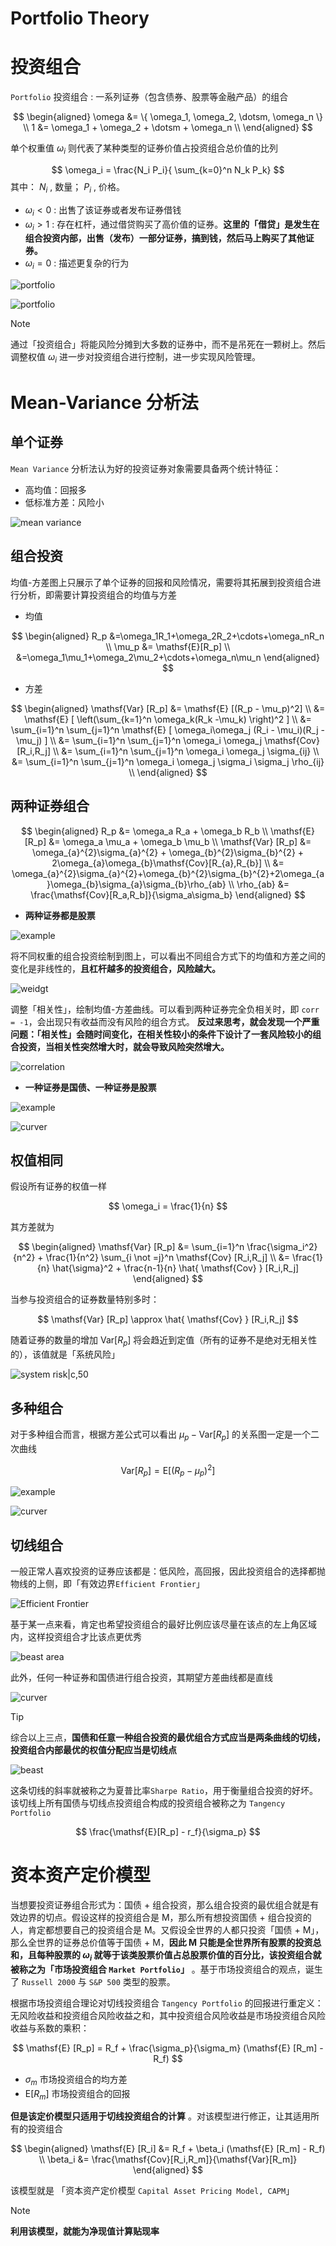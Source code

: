 # Portfolio Theory


# 投资组合

`Portfolio` 投资组合 : 一系列证券（包含债券、股票等金融产品）的组合

$$
\begin{aligned}
    \omega &= \{ \omega_1, \omega_2, \dotsm, \omega_n \} \\
    1 &=  \omega_1 + \omega_2 + \dotsm + \omega_n \\
\end{aligned}
$$

单个权重值 $\omega_i$ 则代表了某种类型的证券价值占投资组合总价值的比列

$$
\omega_i = \frac{N_i P_i}{ \sum_{k=0}^n N_k P_k}
$$
其中： $N_i$ ,  数量； $P_i$ , 价格。
- $\omega_i < 0$ : 出售了该证券或者发布证券借钱
- $\omega_i > 1$ : 存在杠杆，通过借贷购买了高价值的证券。**这里的「借贷」是发生在组合投资内部，出售（发布）一部分证券，搞到钱，然后马上购买了其他证券。**
- $\omega_i = 0$ : 描述更复杂的行为

![portfolio ](image/Portfolio_example.jpg)

![portfolio](image/Portfolio_example1.jpg)

> [!note]
> 通过「投资组合」将能风险分摊到大多数的证券中，而不是吊死在一颗树上。然后调整权值 $\omega_i$ 进一步对投资组合进行控制，进一步实现风险管理。

# Mean-Variance 分析法

## 单个证券

`Mean Variance` 分析法认为好的投资证券对象需要具备两个统计特征：
- 高均值：回报多
- 低标准方差：风险小

![mean variance](image/Mean_Variance.jpg)


## 组合投资

均值-方差图上只展示了单个证券的回报和风险情况，需要将其拓展到投资组合进行分析，即需要计算投资组合的均值与方差
- 均值

$$
\begin{aligned}
    R_p &=\omega_1R_1+\omega_2R_2+\cdots+\omega_nR_n \\
    \mu_p &= \mathsf{E}[R_p] \\ 
          &=\omega_1\mu_1+\omega_2\mu_2+\cdots+\omega_n\mu_n
\end{aligned}
$$

- 方差

$$
\begin{aligned}
    \mathsf{Var} [R_p] &= \mathsf{E} [(R_p - \mu_p)^2] \\
                       &= \mathsf{E} [ \left(\sum_{k=1}^n \omega_k(R_k -\mu_k) \right)^2 ] \\
                       &= \sum_{i=1}^n \sum_{j=1}^n \mathsf{E} [ \omega_i\omega_j (R_i - \mu_i)(R_j - \mu_j) ] \\
                       &= \sum_{i=1}^n \sum_{j=1}^n \omega_i \omega_j \mathsf{Cov}[R_i,R_j] \\
                       &= \sum_{i=1}^n \sum_{j=1}^n \omega_i \omega_j \sigma_{ij} \\
                       &= \sum_{i=1}^n \sum_{j=1}^n \omega_i \omega_j \sigma_i \sigma_j \rho_{ij} \\
\end{aligned}
$$

## 两种证券组合

$$
\begin{aligned}
    R_p &= \omega_a R_a + \omega_b R_b \\
    \mathsf{E} [R_p] &= \omega_a \mu_a + \omega_b \mu_b \\
    \mathsf{Var} [R_p] &= \omega_{a}^{2}\sigma_{a}^{2} + \omega_{b}^{2}\sigma_{b}^{2} + 2\omega_{a}\omega_{b}\mathsf{Cov}[R_{a},R_{b}] \\
                       &= \omega_{a}^{2}\sigma_{a}^{2}+\omega_{b}^{2}\sigma_{b}^{2}+2\omega_{a}\omega_{b}\sigma_{a}\sigma_{b}\rho_{ab} \\
    \rho_{ab} &= \frac{\mathsf{Cov}[R_a,R_b]}{\sigma_a\sigma_b}
\end{aligned}
$$

- **两种证券都是股票**

![example](image/MeanVarianceExample.jpg)

将不同权重的组合投资绘制到图上，可以看出不同组合方式下的均值和方差之间的变化是非线性的，**且杠杆越多的投资组合，风险越大。**

![weidgt](image/weights.jpg)

调整「相关性」，绘制均值-方差曲线。可以看到两种证券完全负相关时，即 `corr = -1`，会出现只有收益而没有风险的组合方式。 **反过来思考，就会发现一个严重问题：「相关性」会随时间变化，在相关性较小的条件下设计了一套风险较小的组合投资，当相关性突然增大时，就会导致风险突然增大。**

![correlation](image/Correlation.jpg)

- **一种证券是国债、一种证券是股票**

![example](image/MeanVarianceExample1.jpg)

![curver](image/MeanVarianceCurver.jpg)

## 权值相同

假设所有证券的权值一样

$$
\omega_i = \frac{1}{n}
$$

其方差就为

$$
\begin{aligned}
    \mathsf{Var} [R_p] &= \sum_{i=1}^n \frac{\sigma_i^2}{n^2} + \frac{1}{n^2} \sum_{i \not =j}^n \mathsf{Cov} [R_i,R_j] \\
                       &= \frac{1}{n} \hat{\sigma}^2 + \frac{n-1}{n} \hat{ \mathsf{Cov}  } [R_i,R_j]
\end{aligned}
$$

当参与投资组合的证券数量特别多时：

$$
\mathsf{Var} [R_p] \approx \hat{ \mathsf{Cov}  } [R_i,R_j]
$$

随着证券的数量的增加 $\mathsf{Var} [R_p]$ 将会趋近到定值（所有的证券不是绝对无相关性的），该值就是「系统风险」

![system risk|c,50](image/systemRisk.jpg)

## 多种组合

对于多种组合而言，根据方差公式可以看出 $\mu_p - \mathsf{Var} [R_p]$ 的关系图一定是一个二次曲线

$$
\mathsf{Var} [R_p] = \mathsf{E} [(R_p - \mu_p)^2] 
$$

![example](image/Portfolio_example2.jpg)

![curver](image/Portfolio_curver.jpg)


## 切线组合

一般正常人喜欢投资的证券应该都是：低风险，高回报，因此投资组合的选择都抛物线的上侧，即「有效边界`Efficient Frontier`」

![Efficient Frontier](image/EfficientFrontier.jpg)


基于某一点来看，肯定也希望投资组合的最好比例应该尽量在该点的左上角区域内，这样投资组合才比该点更优秀

![beast area](image/Portfolio_beastArea.jpg)

此外，任何一种证券和国债进行组合投资，其期望方差曲线都是直线

![curver](image/MeanVarianceCurver.jpg)

> [!tip]
> 综合以上三点，**国债和任意一种组合投资的最优组合方式应当是两条曲线的切线，投资组合内部最优的权值分配应当是切线点**

![beast](image/Portfolio_beast.jpg)


这条切线的斜率就被称之为夏普比率`Sharpe Ratio`，用于衡量组合投资的好坏。该切线上所有国债与切线点投资组合构成的投资组合被称之为 `Tangency Portfolio`

$$
\frac{\mathsf{E}[R_p] - r_f}{\sigma_p} 
$$

# 资本资产定价模型

当想要投资证券组合形式为：国债 + 组合投资，那么组合投资的最优组合就是有效边界的切点。假设这样的投资组合是 M，那么所有想投资国债 + 组合投资的人，肯定都想要自己的投资组合是 M。又假设全世界的人都只投资「国债 + M」，那么全世界的证券总价值等于国债 + M，**因此 M 只能是全世界所有股票的投资总和，且每种股票的 $\omega_i$ 就等于该类股票价值占总股票价值的百分比，该投资组合就被称之为「市场投资组合 `Market Portfolio`」** 。基于市场投资组合的观点，诞生了 `Russell 2000` 与 `S&P 500` 类型的股票。


根据市场投资组合理论对切线投资组合 `Tangency Portfolio` 的回报进行重定义：无风险收益和投资组合风险收益之和，其中投资组合风险收益是市场投资组合风险收益与系数的乘积：

$$
\mathsf{E} [R_p] = R_f + \frac{\sigma_p}{\sigma_m} (\mathsf{E} [R_m] - R_f)
$$

- $\sigma_m$ 市场投资组合的均方差
- $\mathsf{E} [R_m]$ 市场投资组合的回报

**但是该定价模型只适用于切线投资组合的计算** 。对该模型进行修正，让其适用所有的投资组合

$$
\begin{aligned}
    \mathsf{E} [R_i] &= R_f + \beta_i (\mathsf{E} [R_m] - R_f) \\
    \beta_i &= \frac{\mathsf{Cov}[R_i,R_m]}{\mathsf{Var}[R_m]}
\end{aligned}
$$


该模型就是 「资本资产定价模型 `Capital Asset Pricing Model, CAPM`」

> [!note]
> **利用该模型，就能为净现值计算贴现率**
